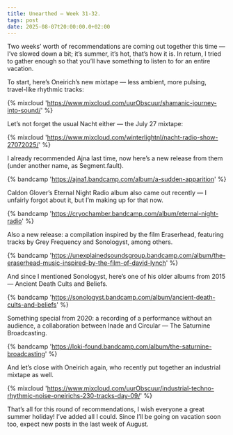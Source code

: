 ```yaml
---
title: Unearthed – Week 31-32.
tags: post
date: 2025-08-07t20:00:00.0+02:00
---
```


Two weeks’ worth of recommendations are coming out together this time — I’ve slowed down a bit; it’s summer, it’s hot, that’s how it is. In return, I tried to gather enough so that you’ll have something to listen to for an entire vacation.

To start, here’s Oneirich’s new mixtape — less ambient, more pulsing, travel-like rhythmic tracks:

{% mixcloud 'https://www.mixcloud.com/uurObscuur/shamanic-journey-into-sound/' %}

Let’s not forget the usual Nacht either — the July 27 mixtape:

{% mixcloud 'https://www.mixcloud.com/winterlightnl/nacht-radio-show-27072025/' %}

I already recommended Ajna last time, now here’s a new release from them (under another name, as Segment.fault).

{% bandcamp 'https://ajna1.bandcamp.com/album/a-sudden-apparition' %}

Caldon Glover’s Eternal Night Radio album also came out recently — I unfairly forgot about it, but I’m making up for that now.

{% bandcamp 'https://cryochamber.bandcamp.com/album/eternal-night-radio' %}

Also a new release: a compilation inspired by the film Eraserhead, featuring tracks by Grey Frequency and Sonologyst, among others.

{% bandcamp 'https://unexplainedsoundsgroup.bandcamp.com/album/the-eraserhead-music-inspired-by-the-film-of-david-lynch' %}

And since I mentioned Sonologyst, here’s one of his older albums from 2015 — Ancient Death Cults and Beliefs.

{% bandcamp 'https://sonologyst.bandcamp.com/album/ancient-death-cults-and-beliefs' %}

Something special from 2020: a recording of a performance without an audience, a collaboration between Inade and Circular — The Saturnine Broadcasting.

{% bandcamp 'https://loki-found.bandcamp.com/album/the-saturnine-broadcasting' %}

And let’s close with Oneirich again, who recently put together an industrial mixtape as well.

{% mixcloud 'https://www.mixcloud.com/uurObscuur/industrial-techno-rhythmic-noise-oneirichs-230-tracks-day-09/' %}

That’s all for this round of recommendations, I wish everyone a great summer holiday! I’ve added all I could. Since I’ll be going on vacation soon too, expect new posts in the last week of August.
